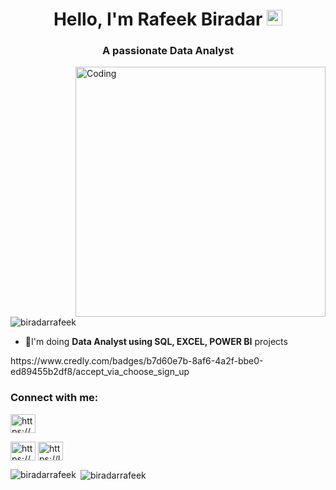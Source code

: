 <h1 align=center>Hello, I'm Rafeek Biradar <img src="https://media.giphy.com/media/hvRJCLFzcasrR4ia7z/giphy.gif" width="25px"></h1>

<h3 align="center">A passionate Data Analyst</h3>
<img align = "right" alt="Coding" width="400" src="https://raw.githubusercontent.com/gist/zeysert/bc8c0a4090c377a755dcc77bbeac66e4/raw/43f9b12677934c5d99499f6d9d574d30c86f979c/coding.gif">
<center>
<p align="left"> <img src="https://komarev.com/ghpvc/?username=biradarrafeek&label=Profile%20views&color=0e75b6&style=flat" alt="biradarrafeek" /> </p>
</center>

- 🌱I'm doing **Data Analyst using SQL, EXCEL, POWER BI** projects
<p>https://www.credly.com/badges/b7d60e7b-8af6-4a2f-bbe0-ed89455b2df8/accept_via_choose_sign_up </p>
<h3 align="left">Connect with me:</h3>
<p align="left">
<!-- <a href="https://linkedin.com/in/https://www.linkedin.com/in/rafeek-biradar-2975a41a7/" target="blank"><img align="center" src="https://raw.githubusercontent.com/rahuldkjain/github-profile-readme-generator/master/src/images/icons/Social/linked-in-alt.svg" alt="https://www.linkedin.com/in/rafeek-biradar-2975a41a7/" height="30" width="40" /></a> -->

  <a href="https://www.linkedin.com/in/rafeek-biradar-8ab2aa324/" target="blank"><img align="center" src="https://raw.githubusercontent.com/rahuldkjain/github-profile-readme-generator/master/src/images/icons/Social/linked-in-alt.svg" alt="https://www.linkedin.com/in/rafeek-biradar-2975a41a7/" height="30" width="40" /></a>
  
<a href="https://instagram.com/https://www.instagram.com/biradar_rafeek/" target="blank"><img align="center" src="https://raw.githubusercontent.com/rahuldkjain/github-profile-readme-generator/master/src/images/icons/Social/instagram.svg" alt="https://www.instagram.com/biradar_rafeek/" height="30" width="40" /></a>
<a href="https://www.leetcode.com/https://leetcode.com/biradar_rafeek/" target="blank"><img align="center" src="https://raw.githubusercontent.com/rahuldkjain/github-profile-readme-generator/master/src/images/icons/Social/leet-code.svg" alt="https://leetcode.com/biradar_rafeek/" height="30" width="40" /></a>
</p>

<!-- 
<h3 align="left">Languages and Tools:</h3>
<p align="left"> <a href="https://www.cprogramming.com/" target="_blank" rel="noreferrer"> <img src="https://raw.githubusercontent.com/devicons/devicon/master/icons/c/c-original.svg" alt="c" width="40" height="40"/> </a> <a href="https://www.w3schools.com/css/" target="_blank" rel="noreferrer"> <img src="https://raw.githubusercontent.com/devicons/devicon/master/icons/css3/css3-original-wordmark.svg" alt="css3" width="40" height="40"/> </a> <a href="https://www.w3.org/html/" target="_blank" rel="noreferrer"> <img src="https://raw.githubusercontent.com/devicons/devicon/master/icons/html5/html5-original-wordmark.svg" alt="html5" width="40" height="40"/> </a> <a href="https://www.java.com" target="_blank" rel="noreferrer"> <img src="https://raw.githubusercontent.com/devicons/devicon/master/icons/java/java-original.svg" alt="java" width="40" height="40"/> </a> <a href="https://developer.mozilla.org/en-US/docs/Web/JavaScript" target="_blank" rel="noreferrer"> <img src="https://raw.githubusercontent.com/devicons/devicon/master/icons/javascript/javascript-original.svg" alt="javascript" width="40" height="40"/> </a> <a href="https://reactjs.org/" target="_blank" rel="noreferrer"> <img src="https://raw.githubusercontent.com/devicons/devicon/master/icons/react/react-original-wordmark.svg" alt="react" width="40" height="40"/> </a> 
</p> 
-->

<p><img align="left" src="https://github-readme-stats.vercel.app/api/top-langs?username=biradarrafeek&show_icons=true&locale=en&layout=compact" alt="biradarrafeek" /></p>

<p>&nbsp;<img align="center" src="https://github-readme-stats.vercel.app/api?username=biradarrafeek&show_icons=true&locale=en" alt="biradarrafeek" /></p>
